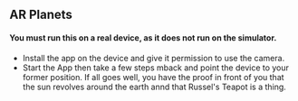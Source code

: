## AR Planets
#### You must run this on a real device, as it does not run on the simulator.

- Install the app on the device and give it permission to use the camera.
- Start the App then take a few steps mback and point the device to your former position. 
  If all goes well, you have the proof in front of you that the sun revolves around the earth annd that Russel's Teapot is a thing.
  
